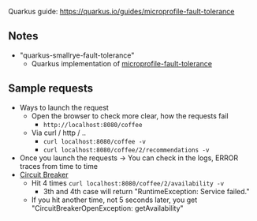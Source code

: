Quarkus guide: https://quarkus.io/guides/microprofile-fault-tolerance

## Notes
* "quarkus-smallrye-fault-tolerance"
  * Quarkus implementation of [microprofile-fault-tolerance](https://microprofile.io/specifications/microprofile-fault-tolerance/)

## Sample requests
* Ways to launch the request
  * Open the browser to check more clear, how the requests fail
    * `http://localhost:8080/coffee` 
  * Via curl / http / ..
    * `curl localhost:8080/coffee -v`
    * `curl localhost:8080/coffee/2/recommendations -v`
* Once you launch the requests -> You can check in the logs, ERROR traces from time to time
* [Circuit Breaker](https://quarkus.io/guides/smallrye-fault-tolerance#adding-resiliency-circuit-breaker)
  * Hit 4 times `curl localhost:8080/coffee/2/availability -v`
    * 3th and 4th case will return "RuntimeException: Service failed."
  * If you hit another time, not 5 seconds later, you get "CircuitBreakerOpenException: getAvailability"